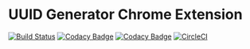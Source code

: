 # UUID Generator Chrome Extension

[![Build Status](https://travis-ci.org/eps90/uuid-generator-chrome-extension.svg?branch=master)](https://travis-ci.org/eps90/uuid-generator-chrome-extension)
[![Codacy Badge](https://api.codacy.com/project/badge/Grade/8f1ccbacb113428abd419ebaf0a060af)](https://www.codacy.com/app/eps90/uuid-generator-chrome-extension?utm_source=github.com&amp;utm_medium=referral&amp;utm_content=eps90/uuid-generator-chrome-extension&amp;utm_campaign=Badge_Grade)
[![Codacy Badge](https://api.codacy.com/project/badge/Coverage/8f1ccbacb113428abd419ebaf0a060af)](https://www.codacy.com/app/eps90/uuid-generator-chrome-extension?utm_source=github.com&utm_medium=referral&utm_content=eps90/uuid-generator-chrome-extension&utm_campaign=Badge_Coverage)
[![CircleCI](https://circleci.com/gh/eps90/uuid-generator-chrome-extension.svg?style=svg)](https://circleci.com/gh/eps90/uuid-generator-chrome-extension)